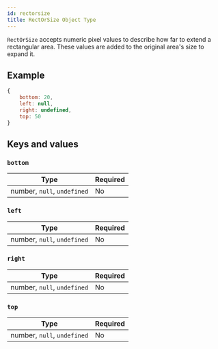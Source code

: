 ```yaml
---
id: rectorsize
title: RectOrSize Object Type
---
```


`RectOrSize` accepts numeric pixel values to describe how far to extend a rectangular area. These values are added to the original area's size to expand it.

## Example

```js
{
    bottom: 20,
    left: null,
    right: undefined,
    top: 50
}
```

## Keys and values

### `bottom`

| Type                        | Required |
| --------------------------- | -------- |
| number, `null`, `undefined` | No       |

### `left`

| Type                        | Required |
| --------------------------- | -------- |
| number, `null`, `undefined` | No       |

### `right`

| Type                        | Required |
| --------------------------- | -------- |
| number, `null`, `undefined` | No       |

### `top`

| Type                        | Required |
| --------------------------- | -------- |
| number, `null`, `undefined` | No       |